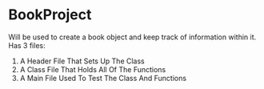 # BookProject
Will be used to create a book object and keep track of information within it.
Has 3 files:
  1. A Header File That Sets Up The Class
  2. A Class File That Holds All Of The Functions
  3. A Main File Used To Test The Class And Functions
